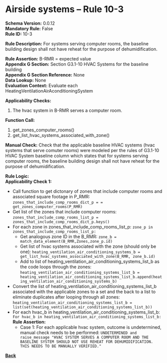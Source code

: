 # Airside systems – Rule 10-3  
**Schema Version:** 0.0.12  
**Mandatory Rule:** False   
**Rule ID:** 10-3  
 
**Rule Description:** For systems serving computer rooms, the baseline building design shall not have reheat for the purpose of dehumidification.  

**Rule Assertion:** B-RMR = expected value                                            
**Appendix G Section:** Section G3.1-10 HVAC Systems for the baseline building   
**Appendix G Section Reference:** None  
**Data Lookup:** None   
**Evaluation Context:** Evaluate each HeatingVentilationAirAconditioningSystem   

**Applicability Checks:**  

1. The hvac system in B-RMR serves a computer room.  

**Function Call:**  

1. get_zones_computer_rooms()  
2. get_list_hvac_systems_associated_with_zone()  

**Manual Check:** Check that the applicable baseline HVAC systems (hvac systems that serve comuter rooms) were modeled per the rules of G3.1-10 HVAC System baseline column which states that for systems serving computer rooms, the baseline building design shall not have reheat for the purpose of dehumidification.   

**Rule Logic:**  
**Applicability Check 1:**  
- Call function to get dictonary of zones that include computer rooms and associated square footage in P_RMR: `zones_that_include_comp_rooms_dict_p = = get_zones_computer_rooms(P_RMR)`
- Get list of the zones that include computer rooms: `zones_that_include_comp_rooms_list_p = zones_that_include_comp_rooms_dict_p.keys()`
- For each zone in zones_that_include_comp_rooms_list_p: `zone_p in zones_that_include_comp_rooms_list_p:`
    - Get analogous zone ID in the B_RMR: `zone_b = match_data_element(B_RMR,Zones,zone_p.id)`
    - Get list of hvac systems associated with the zone (should only be one): `heating_ventilation_air_conditioning_systems_b = get_list_hvac_systems_associated_with_zone(B_RMR, zone_b.id)`
    - Add to list of heating_ventilation_air_conditioning_systems_list_b as the code loops through the zones: `heating_ventilation_air_conditioning_systems_list_b = heating_ventilation_air_conditioning_systems_list_b.append(heating_ventilation_air_conditioning_systems_b)`                
- Convert the list of heating_ventilation_air_conditioning_systems_list_b associated with the applicable zones to a set and the back to a list to eliminate duplicates after looping through all zones: `heating_ventilation_air_conditioning_systems_list_b = list(set(heating_ventilation_air_conditioning_systems_list_b))`
- For each hvac_b in heating_ventilation_air_conditioning_systems_list_b: `For hvac_b in heating_ventilation_air_conditioning_systems_list_b:`  
    **Rule Assertion:**
    - Case 1: For each applicable hvac system, outcome is undetermined, manual check needs to be performed: `UNDETERMINED and raise_message "HVAC SYSTEM SERVES A COMPUTER ROOM AND THE BASELINE SYSTEM SHOULD NOT USE REHEAT FOR DEHUMIDIFICATION. THIS NEEDS TO BE MANUALLY VERIFIED."`
    


 **[Back](../_toc.md)**
